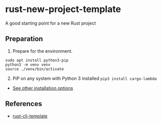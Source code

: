 # rust-new-project-template
A good starting point for a new Rust project

## Preparation
1. Prepare for the environment.
```shell
sudo apt install python3-pip
python3 -m venv venv
source ./venv/bin/activate
```
2. PiP on any system with Python 3 installed
`pip3 install cargo-lambda`

* [See other installation options](https://github.com/awslabs/aws-lambda-rust-runtime)


## References

* [rust-cli-template](https://github.com/kbknapp/rust-cli-template)
